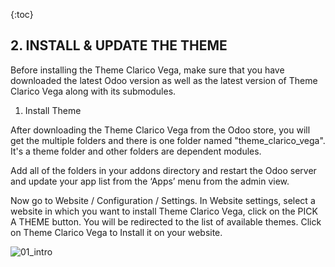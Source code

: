 {:toc}

## 2. INSTALL & UPDATE THE THEME
Before installing the Theme Clarico Vega, make sure that you have downloaded the latest Odoo version as well as the latest version of Theme Clarico Vega along with its submodules.

1. Install Theme

After downloading the Theme Clarico Vega from the Odoo store, you will get the multiple folders and there is one folder named "theme_clarico_vega". It's a theme folder and other folders are dependent modules.

Add all of the folders in your addons directory and restart the Odoo server and update your app list from the ‘Apps’ menu from the admin view.


Now go to Website / Configuration / Settings. In Website settings, select a website in which you want to install Theme Clarico Vega, click on the PICK A THEME button. You will be redirected to the list of available themes. Click on Theme Clarico Vega to Install it on your website.

![01_intro](02_installation/images/int.png)

